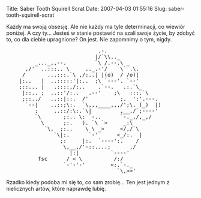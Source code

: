 Title: Saber Tooth Squirell Scrat
Date: 2007-04-03 01:55:16
Slug: saber-tooth-squirell-scrat

<p>Każdy ma swoją obsesję. Ale nie każdy ma tyle determinacji, co wiewiór poniżej.
A czy ty... Jesteś w stanie postawić na szali swoje życie, by zdobyć to, co
dla ciebie upragnione? On jest. Nie zapomnimy o tym, nigdy.</p>
<pre>
                             .-.
                            |/`\\.._
         _..._,,--.         `\ /.--.\ _
      ,/'  ..:::.. \     .._.-'/    \` .\.
     /       ...:::.`\ ,/:..| |(o)  / /o)|
    |:..   |  ..:::::'|:..  ;\ `---'. `--'
    ;::... |   .::::,/:..    .`--.   .:.`\_
     |::.. ;  ..::'/:..   .--'    ;\   :::.`\
     ;::../   ..::|::.  /'          ;.  ':'.---.
      `--|    ..::;\:.  `\,,,____,,,/';\. (_)  |)
         ;     ..::/:\:.`\|         ,__,/`;----'
         `\       ;:.. \: `-..      `-._,/,_,/
           \      ;:.   ). `\ `&gt;     _:\
            `\,  ;:..    \ \ _&gt;     &lt;/,/`\
               `\|:.      `-'      &lt;_/:.  |
                 ;:     |:.  `----':.    /
                  \,__,/'-::....;      ,/
                    |:|          `----'
          fsc      / &lt; \          /:/
                  `-'-'-'        &lt;:.`-._
                                   `\,&gt;&gt;'
</pre>
<p>Rzadko kiedy podoba mi się to, co sam zrobię... Ten jest jednym z nielicznych artów, które naprawdę lubię.</p>
